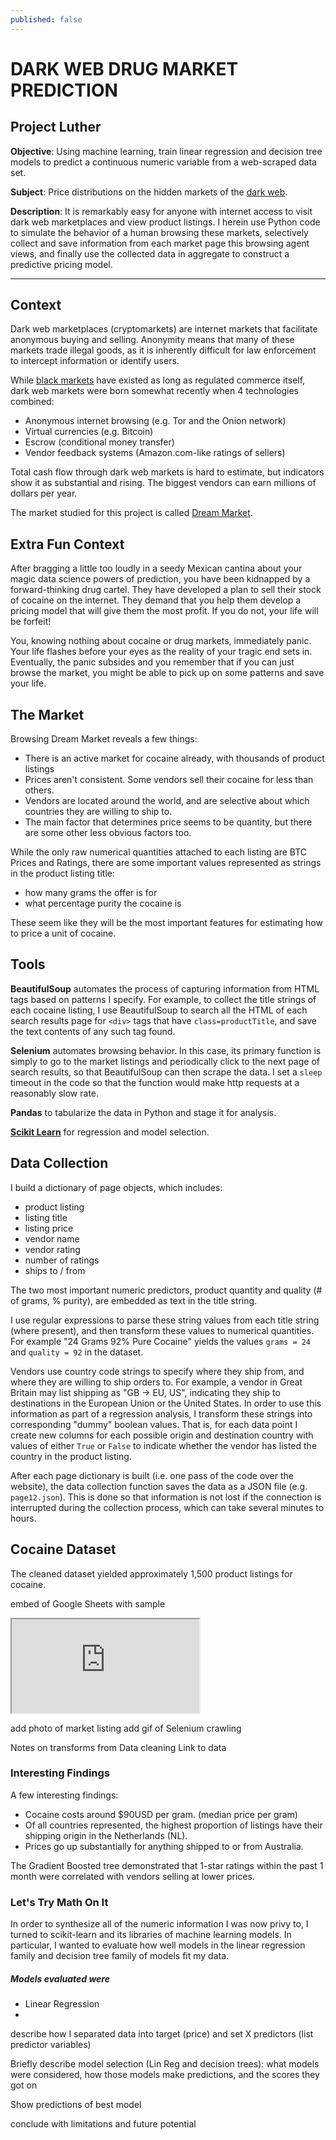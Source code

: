 ```yaml
---
published: false
---
```

# DARK WEB DRUG MARKET PREDICTION

## Project Luther

**Objective**: Using machine learning, train linear regression and decision tree models to predict a continuous numeric variable from a web-scraped data set.

**Subject**: Price distributions on the hidden markets of the [dark web](https://en.wikipedia.org/wiki/Dark_web).

**Description**: It is remarkably easy for anyone with internet access to visit dark web marketplaces and view product listings. I herein use Python code to simulate the behavior of a human browsing these markets, selectively collect and save information from each market page this browsing agent views, and finally use the collected data in aggregate to construct a predictive pricing model.   

---  
  
## Context
Dark web marketplaces (cryptomarkets) are internet markets that facilitate anonymous buying and selling. Anonymity means that many of these markets trade illegal goods, as it is inherently difficult for law enforcement to intercept information or identify users. 

While [black markets](https://en.wikipedia.org/wiki/Black_market) have existed as long as regulated commerce itself, dark web markets were born somewhat recently when 4 technologies combined:

* Anonymous internet browsing (e.g. Tor and the Onion network)
* Virtual currencies (e.g. Bitcoin)
* Escrow (conditional money transfer)
* Vendor feedback systems (Amazon.com-like ratings of sellers)

Total cash flow through dark web markets is hard to estimate, but indicators show it as substantial and rising. The biggest vendors can earn millions of dollars per year.

The market studied for this project is called [Dream Market](https://www.deepdotweb.com/marketplace-directory/listing/dream-market/).

## Extra Fun Context

After bragging a little too loudly in a seedy Mexican cantina about your magic data science powers of prediction, you have been kidnapped by a forward-thinking drug cartel. They have developed a plan to sell their stock of cocaine on the internet. They demand that you help them develop a pricing model that will give them the most profit. If you do not, your life will be forfeit!

You, knowing nothing about cocaine or drug markets, immediately panic. Your life flashes before your eyes as the reality of your tragic end sets in. Eventually, the panic subsides and you remember that if you can just browse the market, you might be able to pick up on some patterns and save your life.

## The Market

Browsing Dream Market reveals a few things:

* There is an active market for cocaine already, with thousands of product listings
* Prices aren't consistent. Some vendors sell their cocaine for less than others.
* Vendors are located around the world, and are selective about which countries they are willing to ship to.
* The main factor that determines price seems to be quantity, but there are some other less obvious factors too.

While the only raw numerical quantities attached to each listing are BTC Prices and Ratings, there are some important values represented as strings in the product listing title:
* how many grams the offer is for
* what percentage purity the cocaine is

These seem like they will be the most important features for estimating how to price a unit of cocaine.


## Tools

**BeautifulSoup** automates the process of capturing information from HTML tags based on patterns I specify. For example, to collect the title strings of each cocaine listing, I use BeautifulSoup to search all the HTML of each search results page for `<div>` tags that have `class=productTitle`, and save the text contents of any such tag found.

**Selenium** automates browsing behavior. In this case, its primary function is simply to go to the market listings and periodically click to the next page of search results, so that BeautifulSoup can then scrape the data. I set a `sleep` timeout in the code so that the function would make http requests at a reasonably slow rate.

**Pandas** to tabularize the data in Python and stage it for analysis.

[**Scikit Learn**](http://scikit-learn.org/stable/) for regression and model selection.


## Data Collection

I build a dictionary of page objects, which includes:
* product listing
 * listing title
 * listing price
 * vendor name
 * vendor rating
 * number of ratings
 * ships to / from

The two most important numeric predictors, product quantity and quality (# of grams, % purity), are embedded as text in the title string. 

I use regular expressions to parse these string values from each title string (where present), and then transform these values to numerical quantities. For example "24 Grams 92% Pure Cocaine" yields the values `grams = 24` and `quality = 92` in the dataset.

Vendors use country code strings to specify where they ship from, and where they are willing to ship orders to. For example, a vendor in Great Britain may list shipping as "GB -> EU, US", indicating they ship to destinations in the European Union or the United States. In order to use this information as part of a regression analysis, I transform these strings into corresponding "dummy" boolean values. That is, for each data point I create new columns for each possible origin and destination country with values of either `True` or `False` to indicate whether the vendor has listed the country in the product listing.

After each page dictionary is built (i.e. one pass of the code over the website), the data collection function saves the data as a JSON file (e.g. `page12.json`). This is done so that information is not lost if the connection is interrupted during the collection process, which can take several minutes to hours.

## Cocaine Dataset

The cleaned dataset yielded approximately 1,500 product listings for cocaine. 

embed of Google Sheets with sample

<iframe src="https://docs.google.com/spreadsheets/d/14GbheDtl0a1uXZ4SJiy3rH93t4RUTv5IVhxSMHbJ7yU/pubhtml?gid=275616560&amp;single=true&amp;widget=true&amp;headers=false"></iframe>

add photo of market listing
add gif of Selenium crawling


Notes on transforms from Data cleaning
Link to data


### Interesting Findings

A few interesting findings:
* Cocaine costs around $90USD per gram. (median price per gram)
* Of all countries represented, the highest proportion of listings have their shipping origin in the Netherlands (NL).
* Prices go up substantially for anything shipped to or from Australia.


The Gradient Boosted tree demonstrated that 1-star ratings within the past 1 month were correlated with vendors selling at lower prices.

### Let's Try Math On It
In order to synthesize all of the numeric information I was now privy to, I turned to scikit-learn and its libraries of machine learning models. In particular, I wanted to evaluate how well models in the linear regression family and decision tree family of models fit my data.

##### Models evaluated were
* Linear Regression
* 

describe how I separated data into target (price) and set X predictors (list predictor variables)

Briefly describe model selection (Lin Reg and decision trees): what models were considered, how those models make predictions, and the scores they got on 

Show predictions of best model

conclude with limitations and future potential
